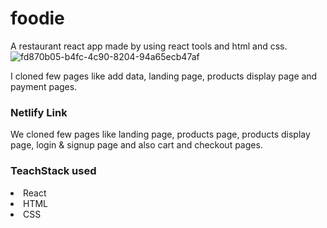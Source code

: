 # foodie
A restaurant react app made by using  react tools and html and css.
![fd870b05-b4fc-4c90-8204-94a65ecb47af](https://user-images.githubusercontent.com/99714520/174064161-5e0250b5-9074-4c77-b030-b015d73c0784.jpg)

<p></p>I cloned few pages like add data, landing page, products display page and payment pages.
<h3>Netlify Link</h3>
<p>We cloned few pages like landing page, products page, products display page, login & signup page and also cart and checkout pages.</p>
<h3>TeachStack used</h3>
<ui>
  <li>React</li>
  <li>HTML</li>
  <li>CSS</li>
  </ui>
